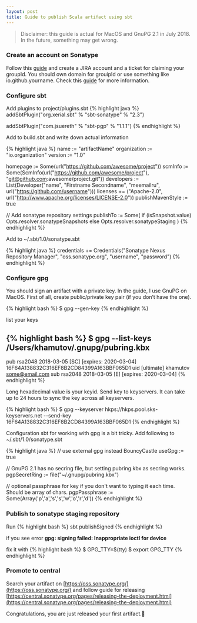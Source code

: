 ```yaml
---
layout: post
title: Guide to publish Scala artifact using sbt
---
```


> Disclaimer: this guide is actual for MacOS and GnuPG 2.1 in July 2018. In the future, something may get wrong.

### Create an account on Sonatype

Follow this [guide](http://central.sonatype.org/pages/ossrh-guide.html) and create a JIRA account and a ticket for claiming your groupId. You should own domain for grouipId or use something like io.github.yourname. Check this [guide](https://central.sonatype.org/pages/choosing-your-coordinates.html) for more information.

### Configure sbt

Add plugins to project/plugins.sbt
{% highlight java %}
addSbtPlugin("org.xerial.sbt" % "sbt-sonatype" % "2.3")

addSbtPlugin("com.jsuereth" % "sbt-pgp" % "1.1.1")
{% endhighlight %}

Add to build.sbt and write down actual information

{% highlight java %}
name := "artifactName"
organization := "io.organization"
version := "1.0"

homepage := Some(url("https://github.com/awesome/project"))
scmInfo := Some(ScmInfo(url("https://github.com/awesome/project"),
                            "git@github.com:awesome/project.git"))
developers := List(Developer("name",
                             "Firstname Secondname",
                             "meemailru",
                             url("https://github.com/username")))
licenses += ("Apache-2.0", url("http://www.apache.org/licenses/LICENSE-2.0"))
publishMavenStyle := true

// Add sonatype repository settings
publishTo := Some(
  if (isSnapshot.value)
    Opts.resolver.sonatypeSnapshots
  else
    Opts.resolver.sonatypeStaging
)
{% endhighlight %}

Add to ~/.sbt/1.0/sonatype.sbt

{% highlight java %}
credentials += Credentials("Sonatype Nexus Repository Manager",
        "oss.sonatype.org",
        "username",
        "password")
{% endhighlight %}

### Configure gpg

You should sign an artifact with a private key. In the guide, I use GnuPG on MacOS. First of all, create public/private key pair (if you don’t have the one).

{% highlight bash %}
$ gpg --gen-key
{% endhighlight %}

list your keys

{% highlight bash %}
$ gpg --list-keys
/Users/khamutov/.gnupg/pubring.kbx
----------------------------------
pub   rsa2048 2018-03-05 [SC] [expires: 2020-03-04]
      16F64A138832C316EF8B2CD84399A163BBF065D1
uid           [ultimate] khamutov <some@email.com>
sub   rsa2048 2018-03-05 [E] [expires: 2020-03-04]
{% endhighlight %}

Long hexadecimal value is your keyid. Send key to keyservers. It can take up to 24 hours to sync the key across all keyservers.

{% highlight bash %}
$ gpg --keyserver hkps://hkps.pool.sks-keyservers.net --send-key 16F64A138832C316EF8B2CD84399A163BBF065D1
{% endhighlight %}

Configuration sbt for working with gpg is a bit tricky. Add following to ~/.sbt/1.0/sonatype.sbt 

{% highlight java %}
// use external gpg instead BouncyCastle
useGpg := true

// GnuPG 2.1 has no secring file, but setting pubring.kbx as secring works.
pgpSecretRing := file("~/.gnupg/pubring.kbx")

// optional passphrase for key if you don't want to typing it each time. Should be array of chars.
pgpPassphrase := Some(Array('p','a','s','s','w','o','r','d'))
{% endhighlight %}

### Publish to sonatype staging repository

Run 
{% highlight bash %}
sbt publishSigned
{% endhighlight %}

if you see error 
**gpg: signing failed: Inappropriate ioctl for device**

fix it with
{% highlight bash %}
$ GPG_TTY=$(tty) 
$ export GPG_TTY
{% endhighlight %}

### Promote to central

Search your artifact on [https://oss.sonatype.org/](https://oss.sonatype.org/) and follow guide for releasing [https://central.sonatype.org/pages/releasing-the-deployment.html](https://central.sonatype.org/pages/releasing-the-deployment.html)

Congratulations, you are just released your first artifact.🎉
